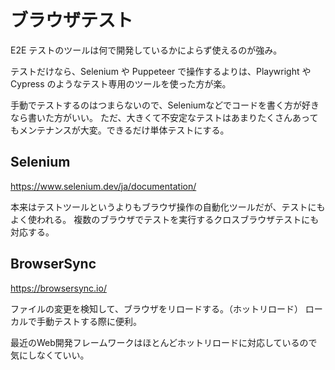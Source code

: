 # ブラウザテスト

E2E テストのツールは何で開発しているかによらず使えるのが強み。

テストだけなら、Selenium や Puppeteer で操作するよりは、Playwright や Cypress のようなテスト専用のツールを使った方が楽。

手動でテストするのはつまらないので、Seleniumなどでコードを書く方が好きなら書いた方がいい。
ただ、大きくて不安定なテストはあまりたくさんあってもメンテナンスが大変。できるだけ単体テストにする。

## Selenium

https://www.selenium.dev/ja/documentation/

本来はテストツールというよりもブラウザ操作の自動化ツールだが、テストにもよく使われる。
複数のブラウザでテストを実行するクロスブラウザテストにも対応する。

## BrowserSync

https://browsersync.io/

ファイルの変更を検知して、ブラウザをリロードする。（ホットリロード）
ローカルで手動テストする際に便利。

最近のWeb開発フレームワークはほとんどホットリロードに対応しているので気にしなくていい。
